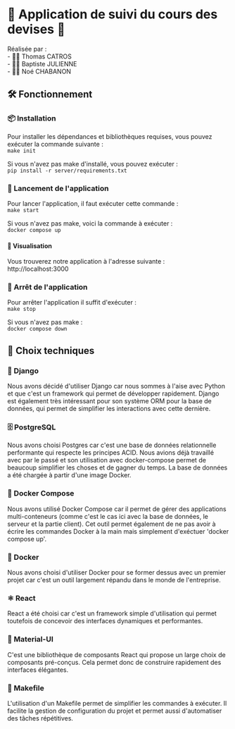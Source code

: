 # 💱 Application de suivi du cours des devises 💸
Réalisée par :  
    - 👨‍💻 Thomas CATROS  
    - 👨‍💻 Baptiste JULIENNE  
    - 👨‍💻 Noé CHABANON  

## 🛠️ Fonctionnement
### 📦 Installation
Pour installer les dépendances et bibliothèques requises, vous pouvez exécuter la commande suivante :  
    `make init`

Si vous n'avez pas make d'installé, vous pouvez exécuter :  
    `pip install -r server/requirements.txt`


### 🚀 Lancement de l'application 
Pour lancer l'application, il faut exécuter cette commande :  
    `make start`

Si vous n'avez pas make, voici la commande à exécuter :  
    `docker compose up`  


#### 👀 Visualisation
Vous trouverez notre application à l'adresse suivante :  
    http://localhost:3000


### 🛑 Arrêt de l'application
Pour arrêter l'application il suffit d'exécuter :  
    `make stop`

Si vous n'avez pas make :  
    `docker compose down`


## 🧠 Choix techniques
### 🐍 Django
Nous avons décidé d'utiliser Django car nous sommes à l'aise avec Python et que c'est un framework qui permet de développer rapidement. 
Django est également très intéressant pour son système ORM pour la base de données, qui permet de simplifier les interactions avec cette dernière.


### 🗄️ PostgreSQL
Nous avons choisi Postgres car c'est une base de données relationnelle performante qui respecte les principes ACID. Nous avions déjà travaillé avec par le passé et son utilisation avec docker-compose permet de beaucoup simplifier les choses et de gagner du temps. La base de données a été chargée à partir d'une image Docker.


### 🐳 Docker Compose
Nous avons utilisé Docker Compose car il permet de gérer des applications multi-conteneurs (comme c'est le cas ici avec la base de données, le serveur et la partie client). Cet outil permet également de ne pas avoir à écrire les commandes Docker à la main mais simplement d'exéctuer 'docker compose up'.


### 🐳 Docker
Nous avons choisi d'utiliser Docker pour se former dessus avec un premier projet car c'est un outil largement répandu dans le monde de l'entreprise.


### ⚛️ React
React a été choisi car c'est un framework simple d'utilisation qui permet toutefois de concevoir des interfaces dynamiques et performantes.


### 🎨 Material-UI
C'est une bibliothèque de composants React qui propose un large choix de composants pré-conçus. Cela permet donc de construire rapidement des interfaces élégantes.


### 📝 Makefile
L'utilisation d'un Makefile permet de simplifier les commandes à exécuter. Il facilite la gestion de configuration du projet et permet aussi d'automatiser des tâches répétitives.